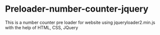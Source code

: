 # Preloader-number-counter-jquery
This is a number counter pre loader for website using jqueryloader2.min.js with the help of HTML, CSS, JQuery
